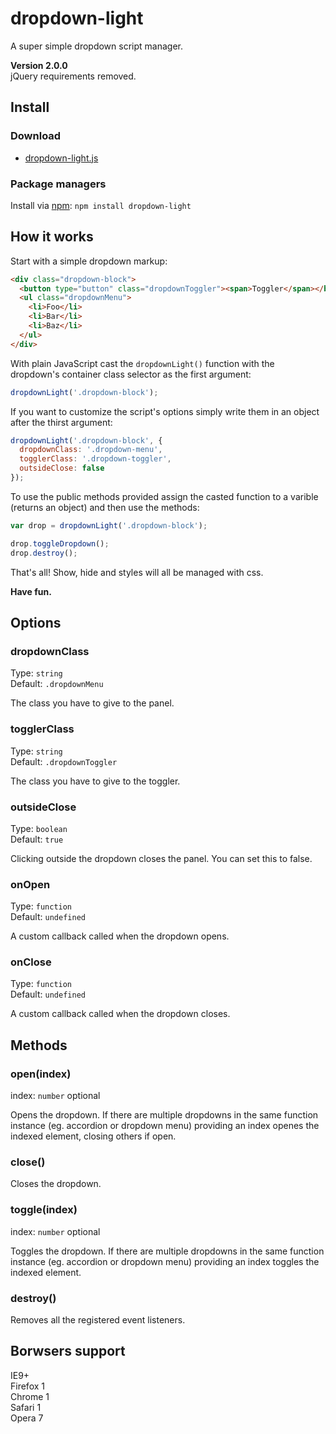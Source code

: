 # dropdown-light
A super simple dropdown script manager.

**Version 2.0.0**  
jQuery requirements removed.

## Install

### Download

* [dropdown-light.js](https://github.com/gionatan-lombardi/dropdown-light/blob/master/src/dropdown-light.js)

### Package managers

Install via [npm](https://www.npmjs.com/package/dropdown-light): `npm install dropdown-light`

## How it works
Start with a simple dropdown markup:
```html
<div class="dropdown-block">
  <button type="button" class="dropdownToggler"><span>Toggler</span></button>
  <ul class="dropdownMenu">
    <li>Foo</li>
    <li>Bar</li>
    <li>Baz</li>
  </ul>
</div>
```
With plain JavaScript cast the `dropdownLight()` function with the dropdown's container class selector as the first argument:
```javascript
dropdownLight('.dropdown-block');
```
If you want to customize the script's options simply write them in an object after the thirst argument:
```javascript
dropdownLight('.dropdown-block', {
  dropdownClass: '.dropdown-menu',
  togglerClass: '.dropdown-toggler',
  outsideClose: false
});
```
To use the public methods provided assign the casted function to a varible (returns an object) and then use the methods:
```javascript
var drop = dropdownLight('.dropdown-block');

drop.toggleDropdown();
drop.destroy();
```
That's all! Show, hide and styles will all be managed with css.

**Have fun.**


## Options

### dropdownClass
Type: `string`  
Default: `.dropdownMenu`

The class you have to give to the panel.

### togglerClass
Type: `string`  
Default: `.dropdownToggler`

The class you have to give to the toggler.

### outsideClose
Type: `boolean`  
Default: `true`

Clicking outside the dropdown closes the panel. You can set this to false.

### onOpen
Type: `function`  
Default: `undefined`

A custom callback called when the dropdown opens.

### onClose
Type: `function`  
Default: `undefined`

A custom callback called when the dropdown closes.


## Methods

### open(index)
index: `number` optional

Opens the dropdown.
If there are multiple dropdowns in the same function instance (eg. accordion or dropdown menu) providing an index openes the indexed element, closing others if open.

### close()

Closes the dropdown.

### toggle(index)
index: `number` optional

Toggles the dropdown.
If there are multiple dropdowns in the same function instance (eg. accordion or dropdown menu) providing an index toggles the indexed element.

### destroy()

Removes all the registered event listeners.


## Borwsers support
IE9+  
Firefox 1  
Chrome 1  
Safari 1  
Opera 7